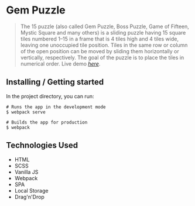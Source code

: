# Gem Puzzle
> The 15 puzzle (also called Gem Puzzle, Boss Puzzle, Game of Fifteen, Mystic Square and many others) is a sliding puzzle having 15 square tiles numbered 1–15 in a frame that is 4 tiles high and 4 tiles wide, leaving one unoccupied tile position. Tiles in the same row or column of the open position can be moved by sliding them horizontally or vertically, respectively. The goal of the puzzle is to place the tiles in numerical order. 
 Live demo [_here_](https://metalknock.github.io/codejam/).
## Installing / Getting started

In the project directory, you can run:

```
# Runs the app in the development mode
$ webpack serve

# Builds the app for production
$ webpack
```
## Technologies Used
 - HTML
 - SCSS
 - Vanilla JS
 - Webpack
 - SPA
 - Local Storage
 - Drag'n'Drop
 
